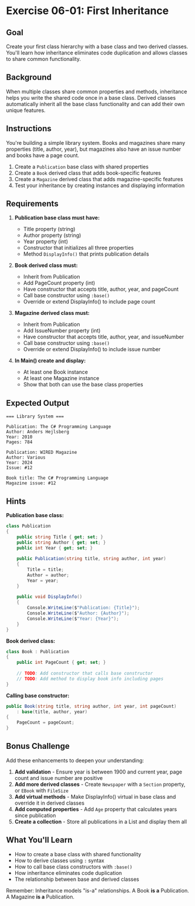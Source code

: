 # Exercise 06-01: First Inheritance

## Goal

Create your first class hierarchy with a base class and two derived classes. You'll learn how inheritance eliminates code duplication and allows classes to share common functionality.

## Background

When multiple classes share common properties and methods, inheritance helps you write the shared code once in a base class. Derived classes automatically inherit all the base class functionality and can add their own unique features.

## Instructions

You're building a simple library system. Books and magazines share many properties (title, author, year), but magazines also have an issue number and books have a page count.

1. Create a `Publication` base class with shared properties
2. Create a `Book` derived class that adds book-specific features
3. Create a `Magazine` derived class that adds magazine-specific features
4. Test your inheritance by creating instances and displaying information

## Requirements

1. **Publication base class must have:**
   - Title property (string)
   - Author property (string)
   - Year property (int)
   - Constructor that initializes all three properties
   - Method `DisplayInfo()` that prints publication details

2. **Book derived class must:**
   - Inherit from Publication
   - Add PageCount property (int)
   - Have constructor that accepts title, author, year, and pageCount
   - Call base constructor using `:base()`
   - Override or extend DisplayInfo() to include page count

3. **Magazine derived class must:**
   - Inherit from Publication
   - Add IssueNumber property (int)
   - Have constructor that accepts title, author, year, and issueNumber
   - Call base constructor using `:base()`
   - Override or extend DisplayInfo() to include issue number

4. **In Main() create and display:**
   - At least one Book instance
   - At least one Magazine instance
   - Show that both can use the base class properties

## Expected Output

```
=== Library System ===

Publication: The C# Programming Language
Author: Anders Hejlsberg
Year: 2010
Pages: 784

Publication: WIRED Magazine
Author: Various
Year: 2024
Issue: #12

Book title: The C# Programming Language
Magazine issue: #12
```

## Hints

**Publication base class:**
```csharp
class Publication
{
    public string Title { get; set; }
    public string Author { get; set; }
    public int Year { get; set; }
    
    public Publication(string title, string author, int year)
    {
        Title = title;
        Author = author;
        Year = year;
    }
    
    public void DisplayInfo()
    {
        Console.WriteLine($"Publication: {Title}");
        Console.WriteLine($"Author: {Author}");
        Console.WriteLine($"Year: {Year}");
    }
}
```

**Book derived class:**
```csharp
class Book : Publication
{
    public int PageCount { get; set; }
    
    // TODO: Add constructor that calls base constructor
    // TODO: Add method to display book info including pages
}
```

**Calling base constructor:**
```csharp
public Book(string title, string author, int year, int pageCount) 
    : base(title, author, year)
{
    PageCount = pageCount;
}
```

## Bonus Challenge

Add these enhancements to deepen your understanding:

1. **Add validation** - Ensure year is between 1900 and current year, page count and issue number are positive
2. **Add more derived classes** - Create `Newspaper` with a `Section` property, or `EBook` with `FileSize`
3. **Add virtual methods** - Make DisplayInfo() virtual in base class and override it in derived classes
4. **Add computed properties** - Add `Age` property that calculates years since publication
5. **Create a collection** - Store all publications in a List and display them all

## What You'll Learn

- How to create a base class with shared functionality
- How to derive classes using `:` syntax
- How to call base class constructors with `:base()`
- How inheritance eliminates code duplication
- The relationship between base and derived classes

Remember: Inheritance models "is-a" relationships. A Book **is a** Publication. A Magazine **is a** Publication.